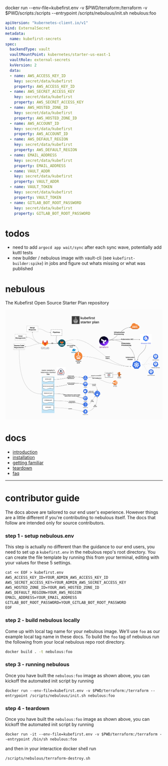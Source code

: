 docker run --env-file=kubefirst.env -v $PWD/terraform:/terraform -v $PWD/scripts:/scripts --entrypoint /scripts/nebulous/init.sh nebulous:foo

```yaml
apiVersion: "kubernetes-client.io/v1"
kind: ExternalSecret
metadata:
  name: kubefirst-secrets
spec:
  backendType: vault
  vaultMountPoint: kubernetes/starter-us-east-1
  vaultRole: external-secrets
  kvVersion: 2
  data:
  - name: AWS_ACCESS_KEY_ID
    key: secret/data/kubefirst
    property: AWS_ACCESS_KEY_ID
  - name: AWS_SECRET_ACCESS_KEY
    key: secret/data/kubefirst
    property: AWS_SECRET_ACCESS_KEY
  - name: AWS_HOSTED_ZONE_ID
    key: secret/data/kubefirst
    property: AWS_HOSTED_ZONE_ID
  - name: AWS_ACCOUNT_ID
    key: secret/data/kubefirst
    property: AWS_ACCOUNT_ID
  - name: AWS_DEFAULT_REGION
    key: secret/data/kubefirst
    property: AWS_DEFAULT_REGION
  - name: EMAIL_ADDRESS
    key: secret/data/kubefirst
    property: EMAIL_ADDRESS
  - name: VAULT_ADDR
    key: secret/data/kubefirst
    property: VAULT_ADDR
  - name: VAULT_TOKEN
    key: secret/data/kubefirst
    property: VAULT_TOKEN
  - name: GITLAB_BOT_ROOT_PASSWORD
    key: secret/data/kubefirst
    property: GITLAB_BOT_ROOT_PASSWORD

```

# todos 
- need to add `argocd app wait/sync` after each sync wave, potentially add kuttl tests
- new builder / nebulous image with vault-cli (see `kubefirst-builder:spike`) in jobs and figure out whats missing or what was published


# nebulous
The Kubefirst Open Source Starter Plan repository

![images/starter.png](images/starter.png)

# docs
- [introduction](https://docs.kubefirst.com/starter/)
- [installation](https://docs.kubefirst.com/starter/nebulous/)
- [getting familiar](https://docs.kubefirst.com/starter/getting-familiar/)
- [teardown](https://docs.kubefirst.com/starter/teardown/)
- [faq](https://docs.kubefirst.com/starter/faq/)

---

# contributor guide

The docs above are tailored to our end user's experience. However things are a little different if you're contributing to nebulous itself. The docs that follow are intended only for source contributors.

### step 1 - setup nebulous.env

This step is actually no different than the guidance to our end users, you need to set up a `kubefirst.env` in the nebulous repo's root directory. You can create the file template by running this from your terminal, editing with your values for these 5 settings.

```
cat << EOF > kubefirst.env
AWS_ACCESS_KEY_ID=YOUR_ADMIN_AWS_ACCESS_KEY_ID
AWS_SECRET_ACCESS_KEY=YOUR_ADMIN_AWS_SECRET_ACCESS_KEY
AWS_HOSTED_ZONE_ID=YOUR_AWS_HOSTED_ZONE_ID
AWS_DEFAULT_REGION=YOUR_AWS_REGION
EMAIL_ADDRESS=YOUR_EMAIL_ADDRESS
GITLAB_BOT_ROOT_PASSWORD=YOUR_GITLAB_BOT_ROOT_PASSWORD
EOF
```

### step 2 - build nebulous locally

Come up with local tag name for your nebulous image. We'll use `foo` as our example local tag name in these docs. To build the `foo` tag of nebulous run the following from your local nebulous repo root directory.

```bash
docker build . -t nebulous:foo
```

### step 3 - running nebulous

Once you have built the `nebulous:foo` image as shown above, you can kickoff the automated init script by running

```
docker run --env-file=kubefirst.env -v $PWD/terraform:/terraform --entrypoint /scripts/nebulous/init.sh nebulous:foo
```

### step 4 - teardown

Once you have built the `nebulous:foo` image as shown above, you can kickoff the automated init script by running

```
docker run -it --env-file=kubefirst.env -v $PWD/terraform:/terraform --entrypoint /bin/sh nebulous:foo
```

and then in your interactice docker shell run

```
/scripts/nebulous/terraform-destroy.sh
```